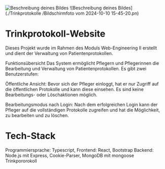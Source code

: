 ![Beschreibung deines Bildes](./meinbild.png)
![Beschreibung deines Bildes](./Trinkprotokolle
/Bildschirmfoto vom 2024-10-10 15-45-20.pn)





# Trinkprotokoll-Website
Dieses Projekt wurde im Rahmen des Moduls Web-Engineering II erstellt und dient der Verwaltung von Patientenprotokollen.

Funktionsübersicht
Das System ermöglicht Pflegern und Pflegerinnen die Bearbeitung und Verwaltung von Patientenprotokollen. Es gibt zwei Benutzerstufen:

Öffentliche Ansicht: Bevor sich der Pfleger einloggt, hat er nur Zugriff auf die öffentlichen Protokolle und kann diese einsehen. Es sind keine Bearbeitungs- oder Löschaktionen möglich.

Bearbeitungsmodus nach Login: Nach dem erfolgreichen Login kann der Pfleger auf die vollständigen Protokolle zugreifen und hat die Möglichkeit, zu bearbeiten und zu löschen.

# Tech-Stack
Programmiersprache: Typescript,
Frontend: React, Bootstrap
Backend: Node.js mit Express, Cookie-Parser, MongoDB mit mongoose
Trinkpororokoll
